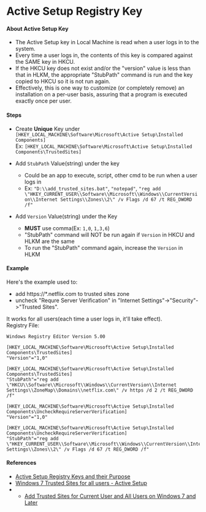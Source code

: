 
# Active Setup Registry Key

#### About Active Setup Key

* The Active Setup key in Local Machine is read when a user logs in to the system.
* Every time a user logs in, the contents of this key is compared against the SAME key in HKCU.
* If the HKCU key does not exist and/or the "version" value is less than that in HLKM, the appropriate "StubPath" command is run and the key copied to HKCU so it is not run again.
* Effectively, this is one way to customize (or completely remove) an installation on a per-user basis, assuring that a program is executed exactly once per user.

#### Steps

* Create **Unique** Key under `[HKEY_LOCAL_MACHINE\Software\Microsoft\Active Setup\Installed Components]`  
  Ex: `[HKEY_LOCAL_MACHINE\Software\Microsoft\Active Setup\Installed Components\TrustedSites]`

* Add `StubPath` Value(string) under the key
  * Could be an app to execute, script, other cmd to be run when a user logs in
  * Ex: `"D:\\add_trusted_sites.bat"`, `"notepad"`, `"reg add \"HKEY_CURRENT_USER\\Software\\Microsoft\\Windows\\CurrentVersion\\Internet Settings\\Zones\\2\" /v Flags /d 67 /t REG_DWORD /f"`

* Add `Version` Value(string) under the Key
  * **MUST** use comma(Ex: `1,0`, `1,3,6`)
  * "StubPath" command will NOT be run again if `Version` in HKCU and HLKM are the same
  * To run the "StubPath" command again, increase the `Version` in HLKM

#### Example

Here's the example used to:

* add https://*.netflix.com to trusted sites zone
* uncheck "Requre Server Verification" in "Internet Settings"->"Security"->"Trusted Sites".  

It works for all users(each time a user logs in, it'll take effect).  
Registry File:

    Windows Registry Editor Version 5.00

    [HKEY_LOCAL_MACHINE\Software\Microsoft\Active Setup\Installed Components\TrustedSites]
    "Version"="1,0"

    [HKEY_LOCAL_MACHINE\Software\Microsoft\Active Setup\Installed Components\TrustedSites]
    "StubPath"="reg add \"HKCU\\Software\\Microsoft\\Windows\\CurrentVersion\\Internet Settings\\ZoneMap\\Domains\\netflix.com\" /v https /d 2 /t REG_DWORD /f"

    [HKEY_LOCAL_MACHINE\Software\Microsoft\Active Setup\Installed Components\UncheckRequireServerVerification]
    "Version"="1,0"

    [HKEY_LOCAL_MACHINE\Software\Microsoft\Active Setup\Installed Components\UncheckRequireServerVerification]
    "StubPath"="reg add \"HKEY_CURRENT_USER\\Software\\Microsoft\\Windows\\CurrentVersion\\Internet Settings\\Zones\\2\" /v Flags /d 67 /t REG_DWORD /f"

#### References
* [Active Setup Registry Keys and their Purpose](http://bonemanblog.blogspot.com/2004/12/active-setup-registry-keys-and-their.html)
* [Windows 7 Trusted Sites for all users - Active Setup](http://didyourestart.blogspot.com/2012/05/windows-7-trusted-sites-for-all-users.html)
* * [Add Trusted Sites for Current User and All Users on Windows 7 and Later](https://github.com/northbright/Notes/blob/master/Windows/trusted_sites/add_trusted_sites_for_all_users_on_windows_7_and_later/add_trusted_sites_for_current_user_and_all_users_on_windows_7_and_later.md)